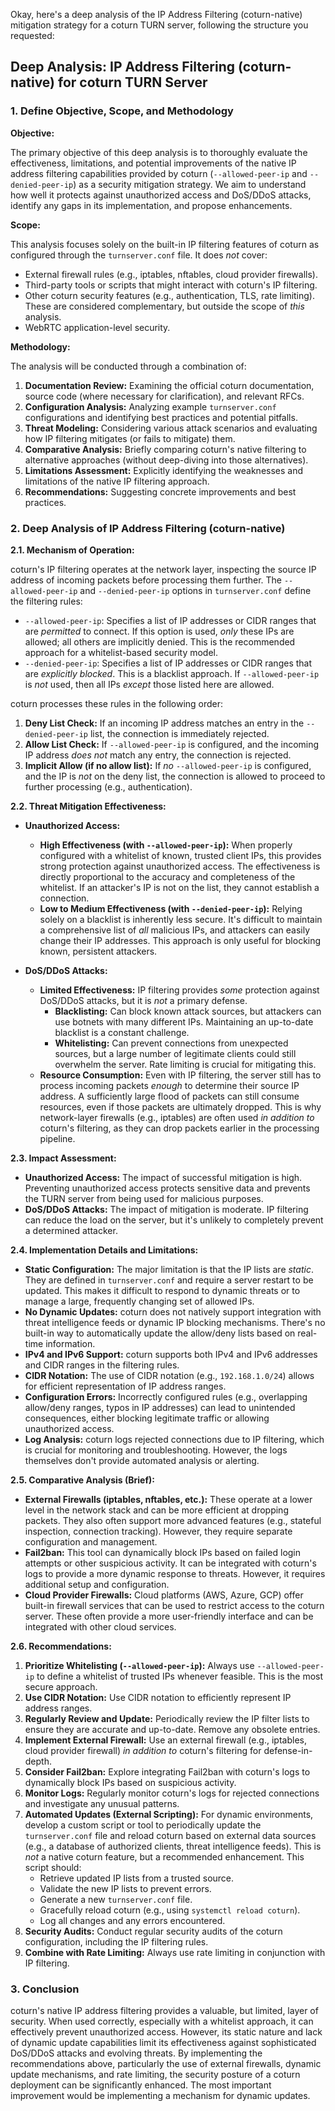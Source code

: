 Okay, here's a deep analysis of the IP Address Filtering (coturn-native) mitigation strategy for a coturn TURN server, following the structure you requested:

## Deep Analysis: IP Address Filtering (coturn-native) for coturn TURN Server

### 1. Define Objective, Scope, and Methodology

**Objective:**

The primary objective of this deep analysis is to thoroughly evaluate the effectiveness, limitations, and potential improvements of the native IP address filtering capabilities provided by coturn (`--allowed-peer-ip` and `--denied-peer-ip`) as a security mitigation strategy.  We aim to understand how well it protects against unauthorized access and DoS/DDoS attacks, identify any gaps in its implementation, and propose enhancements.

**Scope:**

This analysis focuses solely on the built-in IP filtering features of coturn as configured through the `turnserver.conf` file.  It does *not* cover:

*   External firewall rules (e.g., iptables, nftables, cloud provider firewalls).
*   Third-party tools or scripts that might interact with coturn's IP filtering.
*   Other coturn security features (e.g., authentication, TLS, rate limiting).  These are considered complementary, but outside the scope of *this* analysis.
*   WebRTC application-level security.

**Methodology:**

The analysis will be conducted through a combination of:

1.  **Documentation Review:**  Examining the official coturn documentation, source code (where necessary for clarification), and relevant RFCs.
2.  **Configuration Analysis:**  Analyzing example `turnserver.conf` configurations and identifying best practices and potential pitfalls.
3.  **Threat Modeling:**  Considering various attack scenarios and evaluating how IP filtering mitigates (or fails to mitigate) them.
4.  **Comparative Analysis:**  Briefly comparing coturn's native filtering to alternative approaches (without deep-diving into those alternatives).
5.  **Limitations Assessment:**  Explicitly identifying the weaknesses and limitations of the native IP filtering approach.
6.  **Recommendations:**  Suggesting concrete improvements and best practices.

### 2. Deep Analysis of IP Address Filtering (coturn-native)

**2.1. Mechanism of Operation:**

coturn's IP filtering operates at the network layer, inspecting the source IP address of incoming packets before processing them further.  The `--allowed-peer-ip` and `--denied-peer-ip` options in `turnserver.conf` define the filtering rules:

*   `--allowed-peer-ip`:  Specifies a list of IP addresses or CIDR ranges that are *permitted* to connect.  If this option is used, *only* these IPs are allowed; all others are implicitly denied. This is the recommended approach for a whitelist-based security model.
*   `--denied-peer-ip`:  Specifies a list of IP addresses or CIDR ranges that are *explicitly blocked*.  This is a blacklist approach.  If `--allowed-peer-ip` is *not* used, then all IPs *except* those listed here are allowed.

coturn processes these rules in the following order:

1.  **Deny List Check:** If an incoming IP address matches an entry in the `--denied-peer-ip` list, the connection is immediately rejected.
2.  **Allow List Check:** If `--allowed-peer-ip` is configured, and the incoming IP address *does not* match any entry, the connection is rejected.
3.  **Implicit Allow (if no allow list):** If *no* `--allowed-peer-ip` is configured, and the IP is *not* on the deny list, the connection is allowed to proceed to further processing (e.g., authentication).

**2.2. Threat Mitigation Effectiveness:**

*   **Unauthorized Access:**
    *   **High Effectiveness (with `--allowed-peer-ip`):**  When properly configured with a whitelist of known, trusted client IPs, this provides strong protection against unauthorized access.  The effectiveness is directly proportional to the accuracy and completeness of the whitelist.  If an attacker's IP is not on the list, they cannot establish a connection.
    *   **Low to Medium Effectiveness (with `--denied-peer-ip`):**  Relying solely on a blacklist is inherently less secure.  It's difficult to maintain a comprehensive list of *all* malicious IPs, and attackers can easily change their IP addresses.  This approach is only useful for blocking known, persistent attackers.

*   **DoS/DDoS Attacks:**
    *   **Limited Effectiveness:**  IP filtering provides *some* protection against DoS/DDoS attacks, but it is *not* a primary defense.
        *   **Blacklisting:**  Can block known attack sources, but attackers can use botnets with many different IPs.  Maintaining an up-to-date blacklist is a constant challenge.
        *   **Whitelisting:**  Can prevent connections from unexpected sources, but a large number of legitimate clients could still overwhelm the server.  Rate limiting is crucial for mitigating this.
    *   **Resource Consumption:**  Even with IP filtering, the server still has to process incoming packets *enough* to determine their source IP address.  A sufficiently large flood of packets can still consume resources, even if those packets are ultimately dropped.  This is why network-layer firewalls (e.g., iptables) are often used *in addition to* coturn's filtering, as they can drop packets earlier in the processing pipeline.

**2.3. Impact Assessment:**

*   **Unauthorized Access:**  The impact of successful mitigation is high.  Preventing unauthorized access protects sensitive data and prevents the TURN server from being used for malicious purposes.
*   **DoS/DDoS Attacks:**  The impact of mitigation is moderate.  IP filtering can reduce the load on the server, but it's unlikely to completely prevent a determined attacker.

**2.4. Implementation Details and Limitations:**

*   **Static Configuration:**  The major limitation is that the IP lists are *static*.  They are defined in `turnserver.conf` and require a server restart to be updated.  This makes it difficult to respond to dynamic threats or to manage a large, frequently changing set of allowed IPs.
*   **No Dynamic Updates:**  coturn does not natively support integration with threat intelligence feeds or dynamic IP blocking mechanisms.  There's no built-in way to automatically update the allow/deny lists based on real-time information.
*   **IPv4 and IPv6 Support:**  coturn supports both IPv4 and IPv6 addresses and CIDR ranges in the filtering rules.
*   **CIDR Notation:**  The use of CIDR notation (e.g., `192.168.1.0/24`) allows for efficient representation of IP address ranges.
*   **Configuration Errors:**  Incorrectly configured rules (e.g., overlapping allow/deny ranges, typos in IP addresses) can lead to unintended consequences, either blocking legitimate traffic or allowing unauthorized access.
*   **Log Analysis:**  coturn logs rejected connections due to IP filtering, which is crucial for monitoring and troubleshooting.  However, the logs themselves don't provide automated analysis or alerting.

**2.5. Comparative Analysis (Brief):**

*   **External Firewalls (iptables, nftables, etc.):**  These operate at a lower level in the network stack and can be more efficient at dropping packets.  They also often support more advanced features (e.g., stateful inspection, connection tracking).  However, they require separate configuration and management.
*   **Fail2ban:**  This tool can dynamically block IPs based on failed login attempts or other suspicious activity.  It can be integrated with coturn's logs to provide a more dynamic response to threats.  However, it requires additional setup and configuration.
*   **Cloud Provider Firewalls:**  Cloud platforms (AWS, Azure, GCP) offer built-in firewall services that can be used to restrict access to the coturn server.  These often provide a more user-friendly interface and can be integrated with other cloud services.

**2.6. Recommendations:**

1.  **Prioritize Whitelisting (`--allowed-peer-ip`):**  Always use `--allowed-peer-ip` to define a whitelist of trusted IPs whenever feasible.  This is the most secure approach.
2.  **Use CIDR Notation:**  Use CIDR notation to efficiently represent IP address ranges.
3.  **Regularly Review and Update:**  Periodically review the IP filter lists to ensure they are accurate and up-to-date.  Remove any obsolete entries.
4.  **Implement External Firewall:**  Use an external firewall (e.g., iptables, cloud provider firewall) *in addition to* coturn's filtering for defense-in-depth.
5.  **Consider Fail2ban:**  Explore integrating Fail2ban with coturn's logs to dynamically block IPs based on suspicious activity.
6.  **Monitor Logs:**  Regularly monitor coturn's logs for rejected connections and investigate any unusual patterns.
7.  **Automated Updates (External Scripting):**  For dynamic environments, develop a custom script or tool to periodically update the `turnserver.conf` file and reload coturn based on external data sources (e.g., a database of authorized clients, threat intelligence feeds).  This is *not* a native coturn feature, but a recommended enhancement.  This script should:
    *   Retrieve updated IP lists from a trusted source.
    *   Validate the new IP lists to prevent errors.
    *   Generate a new `turnserver.conf` file.
    *   Gracefully reload coturn (e.g., using `systemctl reload coturn`).
    *   Log all changes and any errors encountered.
8.  **Security Audits:**  Conduct regular security audits of the coturn configuration, including the IP filtering rules.
9. **Combine with Rate Limiting:** Always use rate limiting in conjunction with IP filtering.

### 3. Conclusion

coturn's native IP address filtering provides a valuable, but limited, layer of security.  When used correctly, especially with a whitelist approach, it can effectively prevent unauthorized access.  However, its static nature and lack of dynamic update capabilities limit its effectiveness against sophisticated DoS/DDoS attacks and evolving threats.  By implementing the recommendations above, particularly the use of external firewalls, dynamic update mechanisms, and rate limiting, the security posture of a coturn deployment can be significantly enhanced. The most important improvement would be implementing a mechanism for dynamic updates.